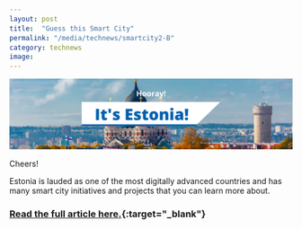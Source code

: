 ```yaml
---
layout: post
title:  "Guess this Smart City"
permalink: "/media/technews/smartcity2-B"
category: technews
image: 
---
```


![Estonia](/images/technews/Estonia_correct.png)

Cheers! 

Estonia is lauded as one of the most digitally advanced countries and has many smart city initiatives and projects that you can learn more about.

### [Read the full article here.](https://www.tech.gov.sg/media/technews/smart-cities-around-the-world-estonia?utm_source=govtech&utm_medium=edm&utm_campaign=technews){:target="_blank"}
